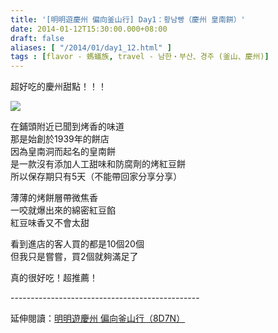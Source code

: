 ```yaml
---
title: '[明明遊慶州 偏向釜山行] Day1：황남빵（慶州 皇南餅）'
date: 2014-01-12T15:30:00.000+08:00
draft: false
aliases: [ "/2014/01/day1_12.html" ]
tags : [flavor - 螞蟻族, travel - 남한・부산、경주 (釜山、慶州)]
---
```


超好吃的慶州甜點！！！  

![](/images/busanjj1i.jpg)

在鋪頭附近已聞到烤香的味道  
那是始創於1939年的餅店  
因為皇南洞而起名的皇南餅  
是一款沒有添加人工甜味和防腐劑的烤紅豆餅  
所以保存期只有5天（不能帶回家分享分享）  
  
薄薄的烤餅層帶微焦香  
一咬就爆出來的綿密紅豆餡  
紅豆味香又不會太甜  
  
看到進店的客人買的都是10個20個  
但我只是嘗嘗，買2個就夠滿足了  
  
  
真的很好吃！超推薦！  
  
\-----------------------------------------------  
  
延伸閱讀：[明明遊慶州 偏向釜山行（8D7N）](https://hidie.net/busanjj8d7n/)
